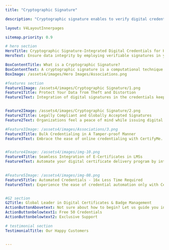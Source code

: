 ```yaml
---
title: "Cryptographic Signature"

description: "Cryptographic signature enables to verify digital credentials"

layout: V4LayoutInnerpages

sitemap.priority: 0.9

# hero section
HeroTitle: Cryptographic Signature-Integrated Digital Credentials for High Level of Data Security
HeroText: Ensure data integrity by employing verifiable signatures in your digital certificates to showcase proof of authenticity.

BoxContentTitle: What is a Cryptographic Signature?
BoxContentText: A cryptographic signature is a computational technique to prove the authenticity of your verifiable certificate. These signatures prevent data tampering and are perfect for fraud prevention. The signatures record every minute detail of digital communications via credentials. A certificate that comes with such signatures ensures heightened security and authority.
BoxImage: /assets4/images/Hero Images/Associations.png

#features section
Feature1Image: /assets4/images/Cryptographic Signature/1.png
Feature1Title: Protect Your Data from Theft and Distortion
Feature1Text: Integration of digital signatures in the credentials keeps you a step ahead of your competitors. Limit access to your e-certificates and open badges to control credential fraud. The signature protects user data and follows strict safety guidelines to screen fraudulent signatures.


Feature2Image: /assets4/images/Cryptographic Signature/2.png
Feature2Title: Legally Compliant and Globally Accepted Signatures
Feature2Text: Organizations feel a peace of mind while issuing digital certificates using our platform. We operate following no-nonsense safety protocols. The verifiable signature quickly identifies and blocks unauthorized activities in online credentials. Micro badges and digital certificates that incorporate such signatures reflect an image of governance.

#Feature3Image: /assets4/images/Associations/3.png
Feature3Title: Bulk Credentialing in A Tamper-proof Manner
Feature3Text: Embrace the ease of online credentialing with CertifyMe. Press a single button and automatically send your certificates & badges to all recipients. Simplify the process of providing a ‘seal of approval’ to learners & members to progress their careers.


#Feature4Image: /assets4/images/img-10.png
Feature4Title: Seamless Integration of E-Certificates in LMSs
Feature4Text: Automate your digital certificate delivery program by integrating us into your existing learning management systems following a no-code integration process. Effortlessly manage your recipient data without the worry of data theft.

 
#Feature5Image: /assets4/images/img-08.png
Feature5Title: Automated Credentials - 16x Less Time Required
Feature5Text: Experience the ease of credential automation only with CertifyMe. Quick delivery and tracking of as many credentials as you issue. Don’t be in the dark anymore about the future of credentials offered by you - track them down whenever you want, wherever you want.<br> Integrate us into your learning management system (LMSs) for a simplified yet effective credential management solution.


#G2 section
G2Title: Global Leader in Digital Certificates & Badge Management
ActionButtonAbovetext: Not sure about how to begin? Let us guide you in the right direction!
ActionButtonbelowtext1: Free 50 Credentials
ActionButtonbelowtext2: Exclusive Support

# testimonial section
TestimonialTitle: Our Happy Customers


---
```

